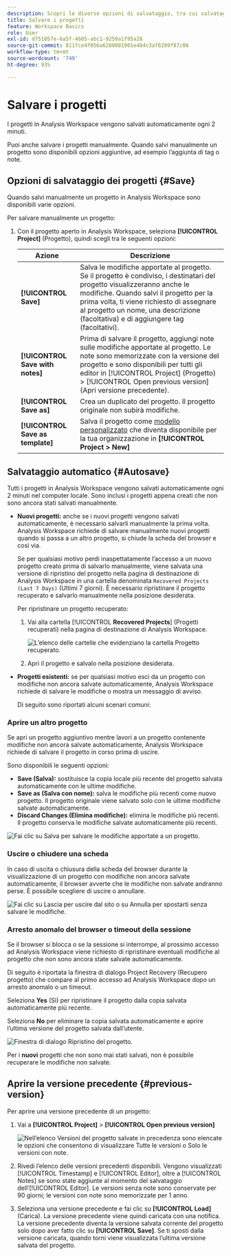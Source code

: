 ```yaml
---
description: Scopri le diverse opzioni di salvataggio, tra cui salvataggio automatico, con nome o come modello e apertura delle versioni precedenti.
title: Salvare i progetti
feature: Workspace Basics
role: User
exl-id: d751057e-6a5f-4605-abc1-9259a1f95a28
source-git-commit: 811fce4f056a6280081901e484c3af8209f87c06
workflow-type: tm+mt
source-wordcount: '749'
ht-degree: 93%

---
```


# Salvare i progetti

I progetti in Analysis Workspace vengono salvati automaticamente ogni 2 minuti.

Puoi anche salvare i progetti manualmente. Quando salvi manualmente un progetto sono disponibili opzioni aggiuntive, ad esempio l’aggiunta di tag o note.

## Opzioni di salvataggio dei progetti {#Save}

Quando salvi manualmente un progetto in Analysis Workspace sono disponibili varie opzioni.

Per salvare manualmente un progetto:

1. Con il progetto aperto in Analysis Workspace, seleziona **[!UICONTROL Project]** (Progetto), quindi scegli tra le seguenti opzioni:

   | Azione | Descrizione |
   |---|---| 
   | **[!UICONTROL Save]** | Salva le modifiche apportate al progetto. Se il progetto è condiviso, i destinatari del progetto visualizzeranno anche le modifiche. Quando salvi il progetto per la prima volta, ti viene richiesto di assegnare al progetto un nome, una descrizione (facoltativa) e di aggiungere tag (facoltativi). |
   | **[!UICONTROL Save with notes]** | Prima di salvare il progetto, aggiungi note sulle modifiche apportate al progetto. Le note sono memorizzate con la versione del progetto e sono disponibili per tutti gli editor in [!UICONTROL Project] (Progetto) > [!UICONTROL Open previous version] (Apri versione precedente). |
   | **[!UICONTROL Save as]** | Crea un duplicato del progetto. Il progetto originale non subirà modifiche. |
   | **[!UICONTROL Save as template]** | Salva il progetto come [modello personalizzato](https://experienceleague.adobe.com/docs/analytics/analyze/analysis-workspace/build-workspace-project/starter-projects.html?lang=it) che diventa disponibile per la tua organizzazione in **[!UICONTROL Project > New]** |

## Salvataggio automatico {#Autosave}

Tutti i progetti in Analysis Workspace vengono salvati automaticamente ogni 2 minuti nel computer locale. Sono inclusi i progetti appena creati che non sono ancora stati salvati manualmente.

* **Nuovi progetti:** anche se i nuovi progetti vengono salvati automaticamente, è necessario salvarli manualmente la prima volta. Analysis Workspace richiede di salvare manualmente nuovi progetti quando si passa a un altro progetto, si chiude la scheda del browser e così via.

  Se per qualsiasi motivo perdi inaspettatamente l’accesso a un nuovo progetto creato prima di salvarlo manualmente, viene salvata una versione di ripristino del progetto nella pagina di destinazione di Analysis Workspace in una cartella denominata `Recovered Projects (Last 7 Days)` (Ultimi 7 giorni). È necessario ripristinare il progetto recuperato e salvarlo manualmente nella posizione desiderata.

  Per ripristinare un progetto recuperato:

   1. Vai alla cartella [!UICONTROL **Recovered Projects**] (Progetti recuperati) nella pagina di destinazione di Analysis Workspace.

      ![L’elenco delle cartelle che evidenziano la cartella Progetto recuperato.](assets/recovered-folder.png)

   1. Apri il progetto e salvalo nella posizione desiderata.


* **Progetti esistenti:** se per qualsiasi motivo esci da un progetto con modifiche non ancora salvate automaticamente, Analysis Workspace richiede di salvare le modifiche o mostra un messaggio di avviso.

  Di seguito sono riportati alcuni scenari comuni:

### Aprire un altro progetto

Se apri un progetto aggiuntivo mentre lavori a un progetto contenente modifiche non ancora salvate automaticamente, Analysis Workspace richiede di salvare il progetto in corso prima di uscire.

Sono disponibili le seguenti opzioni:

* **Save (Salva):** sostituisce la copia locale più recente del progetto salvata automaticamente con le ultime modifiche.
* **Save as (Salva con nome):** salva le modifiche più recenti come nuovo progetto. Il progetto originale viene salvato solo con le ultime modifiche salvate automaticamente.
* **Discard Changes (Elimina modifiche):** elimina le modifiche più recenti. Il progetto conserva le modifiche salvate automaticamente più recenti.

![Fai clic su Salva per salvare le modifiche apportate a un progetto.](assets/existing-save.png)

### Uscire o chiudere una scheda

In caso di uscita o chiusura della scheda del browser durante la visualizzazione di un progetto con modifiche non ancora salvate automaticamente, il browser avverte che le modifiche non salvate andranno perse. È possibile scegliere di uscire o annullare.

![Fai clic su Lascia per uscire dal sito o su Annulla per spostarti senza salvare le modifiche. ](assets/browser-image.png)

### Arresto anomalo del browser o timeout della sessione

Se il browser si blocca o se la sessione si interrompe, al prossimo accesso ad Analysis Workspace viene richiesto di ripristinare eventuali modifiche al progetto che non sono ancora state salvate automaticamente.

Di seguito è riportata la finestra di dialogo Project Recovery (Recupero progetto) che compare al primo accesso ad Analysis Workspace dopo un arresto anomalo o un timeout.

Seleziona **Yes** (Sì) per ripristinare il progetto dalla copia salvata automaticamente più recente.

Seleziona **No** per eliminare la copia salvata automaticamente e aprire l’ultima versione del progetto salvata dall’utente.

![Finestra di dialogo Ripristino del progetto.](assets/project-recovery.png)

Per i **nuovi** progetti che non sono mai stati salvati, non è possibile recuperare le modifiche non salvate.

## Aprire la versione precedente {#previous-version}

Per aprire una versione precedente di un progetto:

1. Vai a **[!UICONTROL Project]** > **[!UICONTROL Open previous version]**

   ![Nell’elenco Versioni del progetto salvate in precedenza sono elencate le opzioni che consentono di visualizzare Tutte le versioni o Solo le versioni con note.](assets/previous-versions.png)

1. Rivedi l’elenco delle versioni precedenti disponibili.
   Vengono visualizzati [!UICONTROL Timestamp] e [!UICONTROL Editor], oltre a [!UICONTROL Notes] se sono state aggiunte al momento del salvataggio dell’[!UICONTROL Editor]. Le versioni senza note sono conservate per 90 giorni; le versioni con note sono memorizzate per 1 anno.
1. Seleziona una versione precedente e fai clic su **[!UICONTROL Load]** (Carica).
La versione precedente viene quindi caricata con una notifica. La versione precedente diventa la versione salvata corrente del progetto solo dopo aver fatto clic su **[!UICONTROL Save]**. Se ti sposti dalla versione caricata, quando torni viene visualizzata l’ultima versione salvata del progetto.

